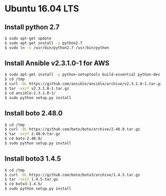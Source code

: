 # Ubuntu 16.04 LTS

## Install python 2.7

```bash
$ sudo apt-get update
$ sudo apt-get install -y python2.7
$ sudo ln -s /usr/bin/python2.7 /usr/bin/python
```

## Install Ansible v2.3.1.0-1 for AWS

```bash
$ sudo apt-get install -y python-setuptools build-essential python-dev libffi-dev libssl-dev
$ cd /tmp
$ curl -OL https://github.com/ansible/ansible/archive/v2.3.1.0-1.tar.gz
$ tar -vxzf v2.3.1.0-1.tar.gz
$ cd ansible-2.3.1.0-1/
$ sudo python setup.py install
```

## Install boto 2.48.0

```bash
$ cd /tmp
$ curl -OL https://github.com/boto/boto/archive/2.48.0.tar.gz
$ tar -vxzf 2.48.0.tar.gz
$ cd boto-2.48.0/
$ sudo python setup.py install
```

## Install boto3 1.4.5

```bash
$ cd /tmp
$ curl -OL https://github.com/boto/boto3/archive/1.4.5.tar.gz
$ tar -vxzf 1.4.5.tar.gz
$ cd boto3-1.4.5/
$ sudo python setup.py install
```
